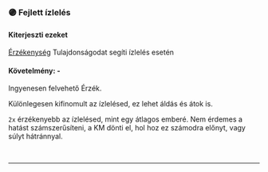 ### 🟣 Fejlett ízlelés
#### Kiterjeszti ezeket

[Érzékenység](../014_01_tulajdonsagok.md#-%C3%A9rz%C3%A9kenys%C3%A9g-%EF%B8%8F) Tulajdonságodat segíti ízlelés esetén

#### Követelmény: -

Ingyenesen felvehető Érzék.

Különlegesen kifinomult az ízlelésed, ez lehet áldás és átok is.

`2x` érzékenyebb az ízlelésed, mint egy átlagos emberé. Nem érdemes a hatást számszerűsíteni, a KM dönti el, hol hoz ez számodra előnyt, vagy súlyt hátránnyal.

<br />

---
